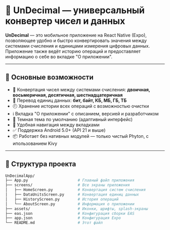 # 📱 UnDecimal — универсальный конвертер чисел и данных

**UnDecimal** — это мобильное приложение на React Native (Expo), позволяющее удобно и быстро конвертировать значения между системами счисления и единицами измерения цифровых данных. Приложение также ведёт историю операций и предоставляет информацию о себе во вкладке "О приложении".









---

## 🎯 Основные возможности

- 🔢 Конвертация чисел между системами счисления: **двоичная, восьмеричная, десятичная, шестнадцатеричная**
- 💾 Перевод единиц данных: **бит, байт, КБ, МБ, ГБ, ТБ**
- 🕘 Хранение истории всех операций с возможностью очистки
- ℹ️ Вкладка "О приложении" с описанием, версией и разработчиком
- 🌙 Темная тема по умолчанию (адаптивный интерфейс)
- 📱 Удобная навигация между вкладками
- ✅ Поддержка Android 5.0+ (API 21 и выше)
- 📦 Работает без нативных модулей — только чистый Phyton, с ипользованием Kivy

---

## 📂 Структура проекта

```bash
UnDecimalApp/
├── App.py                      # Главный файл приложения
├── screens/                    # Все экраны приложения
│   ├── HomeScreen.py           # Конвертация систем счисления
│   ├── DataUnitsScreen.py      # Конвертация единиц данных
│   ├── HistoryScreen.py        # История операций
│   └── AboutScreen.py          # Информация о приложении
├── assets/                     # Иконки, шрифты, splash-экраны
├── eas.json                    # Конфигурация сборки EAS
├── app.json                    # Конфигурация Expo
└── README.md                   # Этот файл
